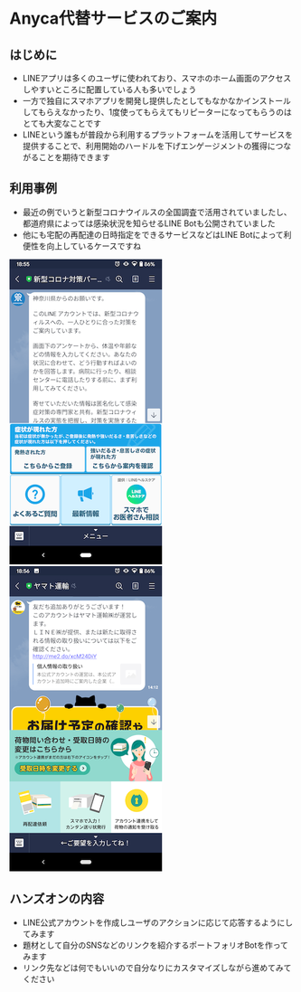 # Anyca代替サービスのご案内

## はじめに

- LINEアプリは多くのユーザに使われており、スマホのホーム画面のアクセスしやすいところに配置している人も多いでしょう
- 一方で独自にスマホアプリを開発し提供したとしてもなかなかインストールしてもらえなかったり、1度使ってもらえてもリピーターになってもらうのはとても大変なことです
- LINEという誰もが普段から利用するプラットフォームを活用してサービスを提供することで、利用開始のハードルを下げエンゲージメントの獲得につながることを期待できます

## 利用事例

- 最近の例でいうと新型コロナウイルスの全国調査で活用されていましたし、都道府県によっては感染状況を知らせるLINE Botも公開されていました
- 他にも宅配の再配達の日時指定をできるサービスなどはLINE Botによって利便性を向上しているケースですね

![神奈川県](/images/0-1.png)![クロネコヤマト](/images/0-2.png)

## ハンズオンの内容

- LINE公式アカウントを作成しユーザのアクションに応じて応答するようにしてみます
- 題材として自分のSNSなどのリンクを紹介するポートフォリオBotを作ってみます
- リンク先などは何でもいいので自分なりにカスタマイズしながら進めてみてください
